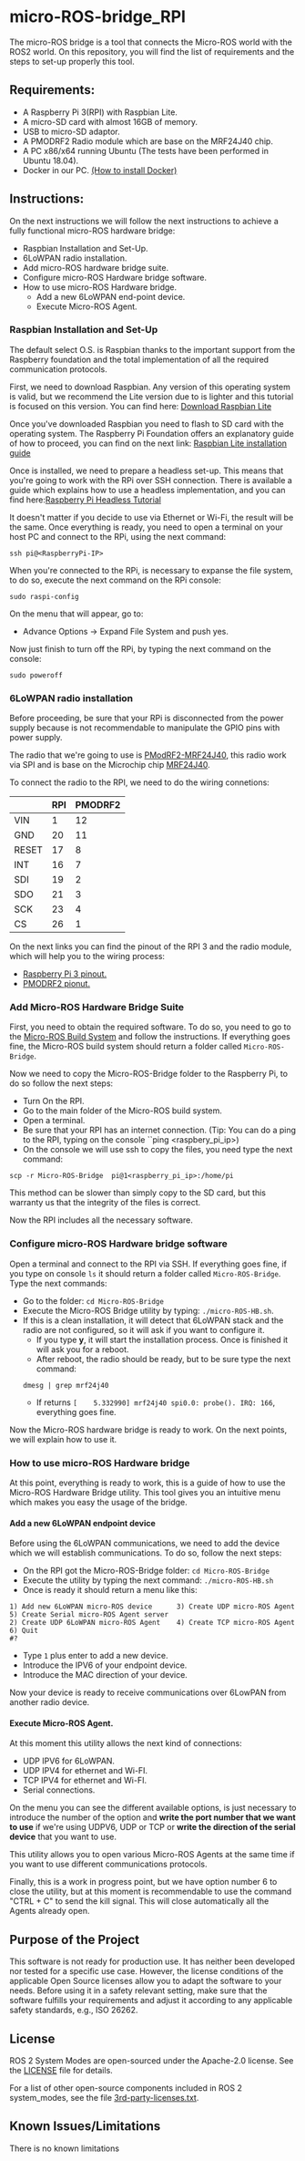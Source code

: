 # micro-ROS-bridge_RPI

The micro-ROS bridge is a tool that connects the Micro-ROS world with the ROS2 world. On this repository, you will find the list of requirements and the steps to set-up properly this tool.

## Requirements:

- A Raspberry Pi 3(RPI) with Raspbian Lite.
- A micro-SD card with almost 16GB of memory.
- USB to micro-SD adaptor.
- A PMODRF2 Radio module which are base on the MRF24J40 chip.
- A PC x86/x64 running Ubuntu (The tests have been performed in Ubuntu 18.04).
- Docker in our PC. [(How to install Docker)](https://docs.docker.com/install/linux/docker-ce/ubuntu/)

## Instructions:

On the next instructions we will follow the next instructions to achieve a fully functional micro-ROS hardware bridge:

- Raspbian Installation and Set-Up.
- 6LoWPAN radio installation.
- Add micro-ROS hardware bridge suite.
- Configure micro-ROS Hardware bridge software.
- How to use micro-ROS Hardware bridge.
  - Add a new 6LoWPAN end-point device.
  - Execute Micro-ROS Agent.

### Raspbian Installation and Set-Up

The default select O.S. is Raspbian thanks to the important support from the Raspberry foundation and the total implementation of all the required communication protocols.

First, we need to download Raspbian. Any version of this operating system is valid, but we recommend the Lite version due to is lighter and this tutorial is focused on this version.
You can find here: [Download Raspbian Lite](https://downloads.raspberrypi.org/raspbian_lite_latest)

Once you've downloaded Raspbian you need to flash to SD card with the operating system. The Raspberry Pi Foundation offers an explanatory guide of how to proceed, you can find on the next link: [Raspbian Lite installation guide](https://www.raspberrypi.org/documentation/installation/installing-images/README.md)

Once is installed, we need to prepare a headless set-up. This means that you're going to work with the RPi over SSH connection. There is available a guide which explains how to use a headless implementation, and you can find here:[Raspberry Pi Headless Tutorial](https://www.raspberrypi.org/documentation/configuration/wireless/headless.md)

It doesn't matter if you decide to use via Ethernet or Wi-Fi, the result will be the same. Once everything is ready, you need to open a terminal on your host PC and connect to the RPi, using the next command:
```
ssh pi@<RaspberryPi-IP>
```

When you're connected to the RPi, is necessary to expanse the file system, to do so, execute the next command on the RPi console:
```
sudo raspi-config
```

On the menu that will appear, go to:
- Advance Options -> Expand File System and push yes.

Now just finish to turn off the RPi, by typing the next command on the console:
```
sudo poweroff
```

### 6LoWPAN radio installation

Before proceeding, be sure that your RPi is disconnected from the power supply because is not recommendable to manipulate the GPIO pins with power supply.

The radio that we're going to use is [PModRF2-MRF24J40](https://store.digilentinc.com/pmod-rf2-ieee-802-15-rf-transceiver/), this radio work via SPI and is base on the Microchip chip [MRF24J40](https://www.microchip.com/wwwproducts/en/en027752).

To connect the radio to the RPI, we need to do the wiring connetions:

|  | RPI | PMODRF2 |
| -- | -- | -- |
| VIN | 1 | 12 |
| GND | 20 | 11 |
| RESET | 17 | 8 |
| INT | 16 | 7 |
| SDI | 19 | 2 |
| SDO | 21 | 3 |
| SCK | 23 | 4 |
| CS | 26 | 1 |

On the next links you can find the pinout of the RPI 3 and the radio module, which will help you to the wiring process:

- [Raspberry Pi 3 pinout.](https://i.pinimg.com/originals/84/46/ec/8446eca5728ebbfa85882e8e16af8507.png)
- [PMODRF2 pionut.](https://reference.digilentinc.com/reference/pmod/pmodrf2/start)

### Add Micro-ROS Hardware Bridge Suite

First, you need to obtain the required software. To do so, you need to go to the [Micro-ROS Build System](https://github.com/micro-ROS/micro-ros-build) and follow the instructions.
If everything goes fine, the Micro-ROS build system should return a folder called ``Micro-ROS-Bridge``.

Now we need to copy the Micro-ROS-Bridge folder to the Raspberry Pi, to do so follow the next steps:
- Turn On the RPI.
- Go to the main folder of the Micro-ROS build system.
- Open a terminal.
- Be sure that your RPI has an internet connection. (Tip: You can do a ping to the RPI, typing on the console ``ping <raspbery_pi_ip>)
- On the console we will use ssh to copy the files, you need type the next command:
```
scp -r Micro-ROS-Bridge  pi@1<raspberry_pi_ip>:/home/pi
```

This method can be slower than simply copy to the SD card, but this warranty us that the integrity of the files is correct.

Now the RPI includes all the necessary software.

### Configure micro-ROS Hardware bridge software

Open a terminal and connect to the RPI via SSH.
If everything goes fine, if you type on console ``ls`` it should return a folder called ``Micro-ROS-Bridge``. Type the next commands:

- Go to the folder: ``cd Micro-ROS-Bridge``
- Execute the Micro-ROS Bridge utility by typing: ``./micro-ROS-HB.sh``.
- If this is a clean installation, it will detect that 6LoWPAN stack and the radio are not configured, so it will ask if you want to configure it.
  - If you type **y**, it will start the installation process. Once is finished it will ask you for a reboot.
  - After reboot, the radio should be ready, but to be sure type the next command:
  ```
  dmesg | grep mrf24j40
  ```
  - If returns ``[    5.332990] mrf24j40 spi0.0: probe(). IRQ: 166``, everything goes fine.

Now the Micro-ROS hardware bridge is ready to work. On the next points, we will explain how to use it.

### How to use micro-ROS Hardware bridge

At this point, everything is ready to work, this is a guide of how to use the Micro-ROS Hardware Bridge utility. This tool gives you an intuitive menu which makes you easy the usage of the bridge.

#### Add a new 6LoWPAN endpoint device

Before using the 6LoWPAN communications, we need to add the device which we will establish communications. To do so, follow the next steps:

- On the RPI got the Micro-ROS-Bridge folder: ``cd Micro-ROS-Bridge``
- Execute the utility by typing the next command: ``./micro-ROS-HB.sh``
- Once is ready it should return a menu like this:
```
1) Add new 6LoWPAN micro-ROS device      3) Create UDP micro-ROS Agent            5) Create Serial micro-ROS Agent server
2) Create UDP 6LoWPAN micro-ROS Agent    4) Create TCP micro-ROS Agent            6) Quit
#?
```
- Type ``1`` plus enter to add a new device.
- Introduce the IPV6 of your endpoint device.
- Introduce the MAC direction of your device.

Now your device is ready to receive communications over 6LowPAN from another radio device.

#### Execute Micro-ROS Agent.

At this moment this utility allows the next kind of connections:
- UDP IPV6 for 6LoWPAN.
- UDP IPV4 for ethernet and Wi-FI.
- TCP IPV4 for ethernet and Wi-FI. 
- Serial connections.

On the menu you can see the different available options, is just necessary to introduce the number of the option and **write the port number that we want to use** if we're using UDPV6, UDP or TCP or **write the direction of the serial device** that you want to use.

This utility allows you to open various Micro-ROS Agents at the same time if you want to use different communications protocols.

Finally, this is a work in progress point, but we have option number 6 to close the utility, but at this moment is recommendable to use the command "CTRL + C" to send the kill signal. This will close automatically all the Agents already open.


## Purpose of the Project

This software is not ready for production use. It has neither been developed nor
tested for a specific use case. However, the license conditions of the
applicable Open Source licenses allow you to adapt the software to your needs.
Before using it in a safety relevant setting, make sure that the software
fulfills your requirements and adjust it according to any applicable safety
standards, e.g., ISO 26262.

## License

ROS 2 System Modes are open-sourced under the Apache-2.0 license. See the
[LICENSE](LICENSE) file for details.

For a list of other open-source components included in ROS 2 system_modes,
see the file [3rd-party-licenses.txt](3rd-party-licenses.txt).

## Known Issues/Limitations

There is no known limitations
